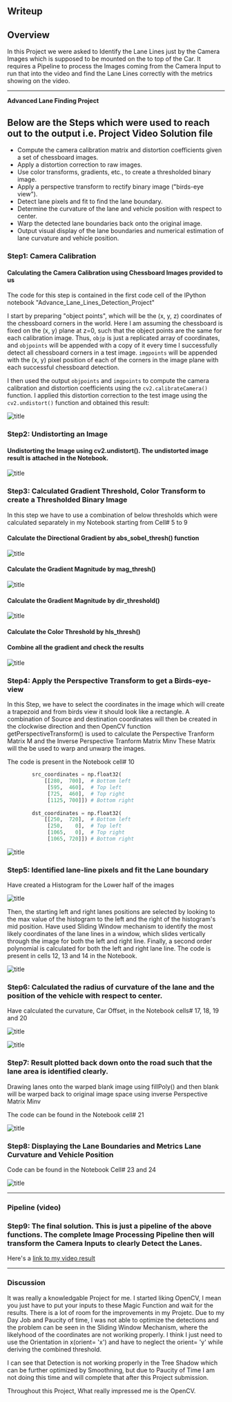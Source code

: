 ## Writeup 

## Overview

In this Project we were asked to Identify the Lane Lines just by the Camera Images which is supposed to be mounted on the to top of the Car. It requires a Pipeline to process the Images coming from the Camera Input to run that into the video and find the Lane Lines correctly with the metrics showing on the video.


---

**Advanced Lane Finding Project**

## Below are the Steps which were used to reach out to the output i.e. Project Video Solution file

* Compute the camera calibration matrix and distortion coefficients given a set of chessboard images.
* Apply a distortion correction to raw images.
* Use color transforms, gradients, etc., to create a thresholded binary image.
* Apply a perspective transform to rectify binary image ("birds-eye view").
* Detect lane pixels and fit to find the lane boundary.
* Determine the curvature of the lane and vehicle position with respect to center.
* Warp the detected lane boundaries back onto the original image.
* Output visual display of the lane boundaries and numerical estimation of lane curvature and vehicle position.

[//]: # (Image References)

[image1]: ./writeup_images/Corner_detection.PNG "Corner Detection"
[image2]: ./writeup_images/undistort.PNG "Undistorted"
[image3]: ./writeup_images/grad_thresh.PNG "Gradient"
[image4]: ./writeup_images/mag_thresh.PNG "Magnitude"
[image5]: ./writeup_images/dir_grad.PNG "Directional"
[image6]: ./writeup_images/comb_thresh.PNG "Combined"
[image7]: ./writeup_images/warp_img.PNG "Perspective Transform"
[image8]: ./writeup_images/histo.PNG "Histogram"
[image9]: ./writeup_images/sliding_window.PNG "Sliding Window"
[image10]: ./writeup_images/curva.PNG "Curvature"
[image11]: ./writeup_images/offset.PNG "Car Offset"
[image12]: ./writeup_images/lane_detected.PNG "Lane Area Detection"
[image13]: ./writeup_images/metrics.PNG "Displaying Metrics over Image"

[video1]: ./project_video_solution.mp4 "Video"

### Step1: Camera Calibration

#### Calculating the Camera Calibration using Chessboard Images provided to us

The code for this step is contained in the first code cell of the IPython notebook "Advance_Lane_Lines_Detection_Project"

I start by preparing "object points", which will be the (x, y, z) coordinates of the chessboard corners in the world. Here I am assuming the chessboard is fixed on the (x, y) plane at z=0, such that the object points are the same for each calibration image.  Thus, `objp` is just a replicated array of coordinates, and `objpoints` will be appended with a copy of it every time I successfully detect all chessboard corners in a test image.  `imgpoints` will be appended with the (x, y) pixel position of each of the corners in the image plane with each successful chessboard detection.  

I then used the output `objpoints` and `imgpoints` to compute the camera calibration and distortion coefficients using the `cv2.calibrateCamera()` function.  I applied this distortion correction to the test image using the `cv2.undistort()` function and obtained this result: 

![title][image1]

### Step2: Undistorting an Image
#### Undistorting the Image using cv2.undistort(). The undistorted image result is attached in the Notebook.

![title][image2]

### Step3: Calculated Gradient Threshold, Color Transform to create a Thresholded Binary Image
In this step we have to use a combination of below thresholds which were calculated separately in my Notebook starting from Cell# 5 to 9

#### Calculate the Directional Gradient by abs_sobel_thresh() function
![title][image3]

#### Calculate the Gradient Magnitude by mag_thresh()
![title][image4]

#### Calculate the Gradient Magnitude by dir_threshold()
![title][image5]

#### Calculate the Color Threshold by hls_thresh()

#### Combine all the gradient and check the results
![title][image6]



### Step4: Apply the Perspective Transform to get a Birds-eye-view

In this Step, we have to select the coordinates in the image which will create a trapezoid and from birds view it should look like a rectangle.
A combination of Source and destination coordinates will then be created in the clockwise direction and then OpenCV function getPerspectiveTransform() is used to calculate the Perspective Tranform Matrix M and the Inverse Perspective Tranform Matrix Minv
These Matrix will the be used to warp and unwarp the images.

The code is present in the Notebook cell# 10


```python
        src_coordinates = np.float32(
            [[280,  700],  # Bottom left
             [595,  460],  # Top left
             [725,  460],  # Top right
             [1125, 700]]) # Bottom right
        
        dst_coordinates = np.float32(
            [[250,  720],  # Bottom left
             [250,    0],  # Top left
             [1065,   0],  # Top right
             [1065, 720]]) # Bottom right 
```

![title][image7]

### Step5: Identified lane-line pixels and fit the Lane boundary

Have created a Histogram for the Lower half of the images

![title][image8]

Then, the starting left and right lanes positions are selected by looking to the max value of the histogram to the left and the right of the histogram's mid position.
Have used Sliding Window mechanism to identify the most likely coordinates of the lane lines in a window, which slides vertically through the image for both the left and right line.
Finally, a second order polynomial is calculated for both the left and right lane line. 
The code is present in cells 12, 13 and 14 in the Notebook.

![title][image9]

### Step6: Calculated the radius of curvature of the lane and the position of the vehicle with respect to center.

Have calculated the curvature, Car Offset, in the Notebook cells# 17, 18, 19 and 20

![title][image10]

![title][image11]


### Step7: Result plotted back down onto the road such that the lane area is identified clearly.

Drawing lanes onto the warped blank image using fillPoly() and then blank will be warped back to original image space using inverse Perspective Matrix Minv

The code can be found in the Notebook cell# 21

![title][image12]

### Step8: Displaying the Lane Boundaries and Metrics Lane Curvature and Vehicle Position

Code can be found in the Notebook Cell# 23 and 24

![title][image13]

---

### Pipeline (video)

### Step9: The final solution. This is just a pipeline of the above functions. The complete Image Processing Pipeline then will transform the Camera Inputs to clearly Detect the Lanes.

Here's a [link to my video result](./project_video_solution.mp4)

---

### Discussion

It was really a knowledgable Project for me. I started liking OpenCV, I mean you just have to put your inputs to these Magic Function and wait for the results.
There is a lot of room for the improvements in my Projetc. Due to my Day Job and Paucity of time, I was not able to optimize the detections and the problem can be seen in the Sliding Window Mechanism, where the likelyhood of the coordinates are not woriking properly.
I think I just need to use the Orientation in x(orient= 'x') and have to neglect the orient= 'y' while deriving the combined threshold.

I can see that Detection is not working properly in the Tree Shadow which can be further optimized by Smoothning, but due to Paucity of Time I am not doing this time and will complete that after this Project submission.

Throughout this Project, What really impressed me is the OpenCV. 
